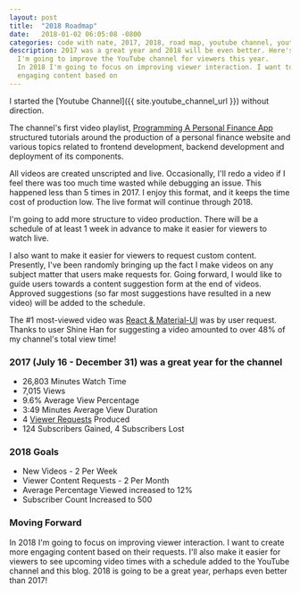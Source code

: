 ```yaml
---
layout: post
title:  "2018 Roadmap"
date:   2018-01-02 06:05:08 -0800
categories: code with nate, 2017, 2018, road map, youtube channel, youtube playlists
description: 2017 was a great year and 2018 will be even better. Here's how
  I'm going to improve the YouTube channel for viewers this year.
  In 2018 I'm going to focus on improving viewer interaction. I want to create more
  engaging content based on
---
```

I started the [Youtube Channel]({{ site.youtube_channel_url }}) without direction.

The channel's first video playlist,
[Programming A Personal Finance App](https://www.youtube.com/playlist?list=PLWuBW_Kn3apICKBVgxIoPXTAWebbaQKkG)
structured tutorials around the production of a personal finance website and various
topics related to frontend development, backend development and deployment of its components.

All videos are created unscripted and live. Occasionally, I'll redo a video if I feel there was too
much time wasted while debugging an issue. This happened less than 5 times in 2017. I enjoy this
format, and it keeps the time cost of production low. The live format will continue through 2018.

I'm going to add more structure to video production. There will be a schedule
of at least 1 week in advance to make it easier for viewers to watch live.

I also want to make it easier for viewers to request custom content. Presently, I've been
randomly bringing up the fact I make videos on any subject matter that users make requests
for. Going forward, I would like to guide users towards a content suggestion form at the
end of videos. Approved suggestions (so far most suggestions have resulted in a new video) will
be added to the schedule.

The #1 most-viewed video was [React & Material-UI](https://www.youtube.com/watch?v=6whyzcUARuI) was
by user request. Thanks to user Shine Han for suggesting a video amounted to over 48% of
my channel's total view time!

<h3>2017 (July 16 - December 31) was a great year for the channel</h3>
<ul>
    <li>26,803 Minutes Watch Time</li>
    <li>7,015 Views</li>
    <li>9.6% Average View Percentage</li>
    <li>3:49 Minutes Average View Duration</li>
    <li>4 <a href="https://www.youtube.com/playlist?list=PLWuBW_Kn3apIHuSZCWW5VY9nXnQzrqg05">Viewer Requests</a> Produced</li>
    <li>124 Subscribers Gained, 4 Subscribers Lost</li>
</ul>

<h3>2018 Goals</h3>
<ul>
    <li>New Videos - 2 Per Week</li>
    <li>Viewer Content Requests - 2 Per Month</li>
    <li>Average Percentage Viewed increased to 12%</li>
    <li>Subscriber Count Increased to 500</li>
</ul>

<h3>Moving Forward</h3>
In 2018 I'm going to focus on improving viewer interaction. I want to create more
engaging content based on their requests. I'll also make it easier for viewers
to see upcoming video times with a schedule added to the YouTube channel and this blog. 2018
is going to be a great year, perhaps even better than 2017!